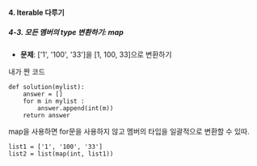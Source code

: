 #### 4. Iterable 다루기
##### 4-3. 모든 멤버의 type 변환하기: map

* **문제**: \['1', '100', '33'\]을 \[1, 100, 33\]으로 변환하기

내가 짠 코드
```
def solution(mylist):
    answer = []
    for m in mylist :
        answer.append(int(m))
    return answer
```

map을 사용하면 for문을 사용하지 않고 멤버의 타입을 일괄적으로 변환할 수 있따. 
```
list1 = ['1', '100', '33']
list2 = list(map(int, list1))
```
